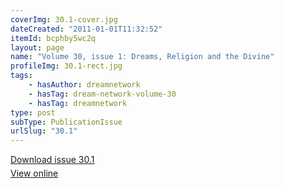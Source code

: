 ```yaml
---
coverImg: 30.1-cover.jpg
dateCreated: "2011-01-01T11:32:52"
itemId: bcphby5wc2q
layout: page
name: "Volume 30, issue 1: Dreams, Religion and the Divine"
profileImg: 30.1-rect.jpg
tags:
    - hasAuthor: dreamnetwork
    - hasTag: dream-network-volume-30
    - hasTag: dreamnetwork
type: post
subType: PublicationIssue
urlSlug: "30.1"
---
```


<p style="margin-block-end: 5px; margin-block-start: 5px;"><a href="../files/pdfs/Volume_30/30.1_religion.pdf" download="">Download issue 30.1</a></p><p style="margin-block-end: 5px; margin-block-start: 5px;"><a href="../files/pdfs/Volume_30/30.1_religion.pdf">View online</a></p>
